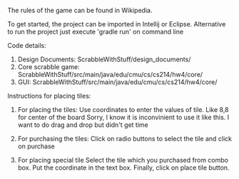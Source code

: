 The rules of the game can be found in Wikipedia. 

To get started, the project can be imported in Intellij or Eclipse.
Alternative to run the project just execute 'gradle run' on command line

Code details:
1. Design Documents: ScrabbleWithStuff/design_documents/
2. Core scrabble game: ScrabbleWithStuff/src/main/java/edu/cmu/cs/cs214/hw4/core/
3. GUI: ScrabbleWithStuff/src/main/java/edu/cmu/cs/cs214/hw4/core/

Instructions for placing tiles:

1. For placing the tiles: 
Use coordinates to enter the values of tile. Like 8,8 for center of the board
Sorry, I know it is inconvinient to use it like this. I want to do drag and drop but didn't get time

2. For purchasing the tiles:
Click on radio buttons to select the tile and click on purchase

3. For placing special tile
Select the tile which you purchased from combo box. Put the coordinate in the text box. Finally, click on place tile button. 



